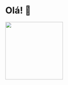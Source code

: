 # Olá! 👋

<div>
  <a href="https://github.com/DevNicollas">
  <img height="180em" src="https://github-readme-stats.vercel.app/api?username=DevNicollas&show_icons=true&theme=dark&include_all_commits=true&count_private=true"/>
  
